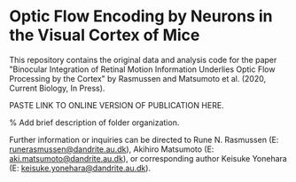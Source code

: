 # Optic Flow Encoding by Neurons in the Visual Cortex of Mice

This repository contains the original data and analysis code for the paper "Binocular Integration of Retinal Motion Information Underlies Optic Flow Processing by the Cortex" by Rasmussen and Matsumoto et al. (2020, Current Biology, In Press).

PASTE LINK TO ONLINE VERSION OF PUBLICATION HERE.

% Add brief description of folder organization.

Further information or inquiries can be directed to Rune N. Rasmussen (E: runerasmussen@dandrite.au.dk), Akihiro Matsumoto (E: aki.matsumoto@dandrite.au.dk), or corresponding author Keisuke Yonehara (E: keisuke.yonehara@dandrite.au.dk).

